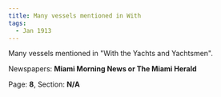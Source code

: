 ```yaml
---  
title: Many vessels mentioned in With  
tags:  
  - Jan 1913  
---  
```

  
Many vessels mentioned in "With the Yachts and Yachtsmen".  
  
Newspapers: **Miami Morning News or The Miami Herald**  
  
Page: **8**, Section: **N/A** 
